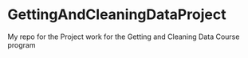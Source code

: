 # GettingAndCleaningDataProject
My repo for the Project work for the Getting and Cleaning Data Course program

